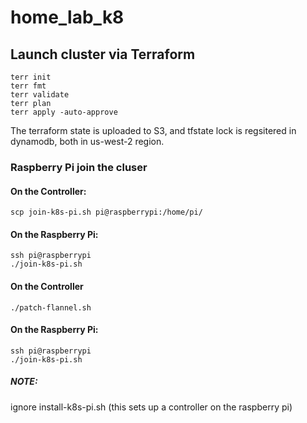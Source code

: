 # home_lab_k8

## Launch cluster via Terraform

    terr init
    terr fmt
    terr validate
    terr plan
    terr apply -auto-approve

The terraform state is uploaded to S3, and tfstate lock is regsitered in dynamodb, both in us-west-2 region.

### Raspberry Pi join the cluser

#### On the Controller:

    scp join-k8s-pi.sh pi@raspberrypi:/home/pi/

#### On the Raspberry Pi:

    ssh pi@raspberrypi
    ./join-k8s-pi.sh

#### On the Controller

    ./patch-flannel.sh


#### On the Raspberry Pi:

    ssh pi@raspberrypi
    ./join-k8s-pi.sh

##### NOTE:
ignore install-k8s-pi.sh (this sets up a controller on the raspberry pi)

